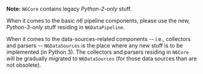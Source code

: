 **Note:** `N6Core` contains legacy _Python-2-only_ stuff.

When it comes to the basic _n6_ pipeline components, please use the new,
_Python-3-only_ stuff residing in `N6DataPipeline`.

When it comes to the data-sources-related components -- i.e., collectors
and parsers -- `N6DataSources` is the place where any new stuff is to be
implemented (in Python 3). The collectors and parsers residing in
`N6Core` will be gradually migrated to `N6DataSources` (for those data
sources than are not obsolete).
